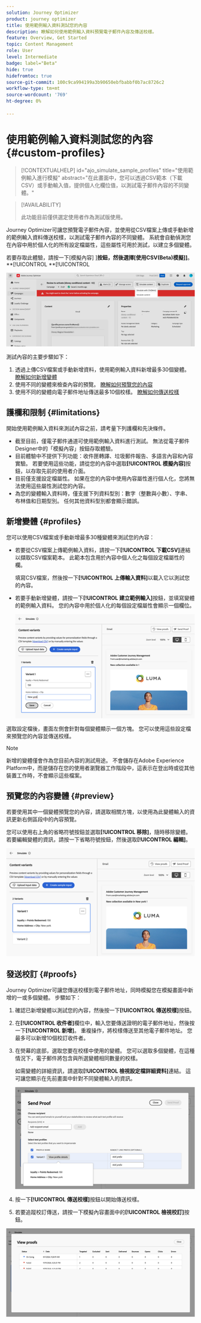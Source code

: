 ```yaml
---
solution: Journey Optimizer
product: journey optimizer
title: 使用範例輸入資料測試您的內容
description: 瞭解如何使用範例輸入資料預覽電子郵件內容及傳送校樣。
feature: Overview, Get Started
topic: Content Management
role: User
level: Intermediate
badge: label="Beta"
hide: true
hidefromtoc: true
source-git-commit: 100c9ca994199a3b90650ebfbabbf0b7ac8726c2
workflow-type: tm+mt
source-wordcount: '769'
ht-degree: 0%

---
```



# 使用範例輸入資料測試您的內容 {#custom-profiles}

>[!CONTEXTUALHELP]
>id="ajo_simulate_sample_profiles"
>title="使用範例輸入進行模擬"
>abstract="在此畫面中，您可以透過CSV範本（下載CSV）或手動輸入值，提供個人化欄位值，以測試電子郵件內容的不同變體。"

>[!AVAILABILITY]
>
>此功能目前僅供選定使用者作為測試版使用。

Journey Optimizer可讓您預覽電子郵件內容，並使用從CSV檔案上傳或手動新增的範例輸入資料傳送校樣，以測試電子郵件內容的不同變體。 系統會自動偵測您在內容中用於個人化的所有設定檔屬性，這些屬性可用於測試，以建立多個變體。

若要存取此體驗，請按一下[模擬內容] ]**按鈕，然後選擇[使用CSV(Beta)模擬]]**。**[!UICONTROL **[!UICONTROL 

![](assets/simulate-sample.png)

測試內容的主要步驟如下：

1. 透過上傳CSV檔案或手動新增資料，使用範例輸入資料新增最多30個變體。 [瞭解如何新增變體](#profiles)
1. 使用不同的變體來檢查內容的預覽。 [瞭解如何預覽您的內容](#preview)
1. 使用不同的變體向電子郵件地址傳送最多10個校樣。 [瞭解如何傳送校樣](#proofs)


## 護欄和限制 {#limitations}

開始使用範例輸入資料來測試內容之前，請考量下列護欄和先決條件。

* 截至目前，僅電子郵件通道可使用範例輸入資料進行測試。 無法從電子郵件Designer中的「模擬內容」按鈕存取體驗。
* 目前體驗中不提供下列功能：收件匣轉譯、垃圾郵件報告、多語言內容和內容實驗。 若要使用這些功能，請從您的內容中選取&#x200B;**[!UICONTROL 模擬內容]**&#x200B;按鈕，以存取先前的使用者介面。
* 目前僅支援設定檔屬性。 如果在您的內容中使用內容屬性進行個人化，您將無法使用這些屬性測試您的內容。
* 為您的變體輸入資料時，僅支援下列資料型別：數字（整數與小數）、字串、布林值和日期型別。 任何其他資料型別都會顯示錯誤。

## 新增變體 {#profiles}

您可以使用CSV檔案或手動新增最多30種變體來測試您的內容：

* 若要從CSV檔案上傳範例輸入資料，請按一下&#x200B;**[!UICONTROL 下載CSV]**&#x200B;連結以擷取CSV檔案範本。 此範本包含用於內容中個人化之每個設定檔屬性的欄。

  填寫CSV檔案，然後按一下&#x200B;**[!UICONTROL 上傳輸入資料]**&#x200B;以載入它以測試您的內容。

* 若要手動新增變體，請按一下&#x200B;**[!UICONTROL 建立範例輸入]**&#x200B;按鈕，並填寫變體的範例輸入資料。 您的內容中用於個人化的每個設定檔屬性會顯示一個欄位。

  ![](assets/simulate-custom-add.png)

選取設定檔後，畫面左側會針對每個變體顯示一個方塊。 您可以使用這些設定檔來預覽您的內容並傳送校樣。

>[!NOTE]
>
>新增的變體僅會作為您目前內容的測試用途。 不會儲存在Adobe Experience Platform中，而是儲存在您的使用者瀏覽器工作階段中，這表示在登出時或從其他裝置工作時，不會顯示這些檔案。

## 預覽您的內容變體 {#preview}

若要使用其中一個變體預覽您的內容，請選取相關方塊，以使用為此變體輸入的資訊更新右側區段中的內容預覽。

您可以使用右上角的省略符號按鈕並選取&#x200B;**[!UICONTROL 移除]**，隨時移除變體。 若要編輯變體的資訊，請按一下省略符號按鈕，然後選取&#x200B;**[!UICONTROL 編輯]**。

![](assets/simulate-custom-boxes.png)

## 發送校訂 {#proofs}

Journey Optimizer可讓您傳送校樣到電子郵件地址，同時模擬您在模擬畫面中新增的一或多個變體。 步驟如下：

1. 確認已新增變體以測試您的內容，然後按一下&#x200B;**[!UICONTROL 傳送校樣]**&#x200B;按鈕。

1. 在&#x200B;**[!UICONTROL 收件者]**&#x200B;欄位中，輸入您要傳送證明的電子郵件地址，然後按一下&#x200B;**[!UICONTROL 新增]**。 重複操作，將校樣傳送至其他電子郵件地址。 您最多可以新增10個校訂收件者。

1. 在熒幕的底部，選取您要在校樣中使用的變體。 您可以選取多個變體，在這種情況下，電子郵件將包含與所選變體相同數量的校樣。

   如需變體的詳細資訊，請選取&#x200B;**[!UICONTROL 檢視設定檔詳細資料]**&#x200B;連結。 這可讓您顯示在先前畫面中針對不同變體輸入的資訊。

   ![](assets/simulate-custom-proofs.png)

1. 按一下&#x200B;**[!UICONTROL 傳送校樣]**&#x200B;按鈕以開始傳送校樣。

1. 若要追蹤校訂傳送，請按一下模擬內容畫面中的&#x200B;**[!UICONTROL 檢視校訂]**&#x200B;按鈕。

![](assets/simulate-custom-sent-proofs.png)

